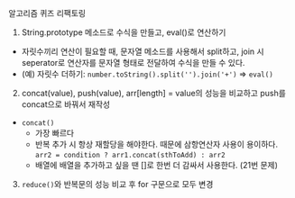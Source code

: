 알고리즘 퀴즈 리팩토링

1. String.prototype 메소드로 수식을 만들고, eval()로 연산하기
  * 자릿수끼리 연산이 필요할 때, 문자열 메소드를 사용해서 split하고, join 시 seperator로 연산자를 문자열 형태로 전달하여 수식을 만들 수 있다.
  * (예) 자릿수 더하기: `number.toString().split('').join('+')` => `eval()`
2. concat(value), push(value), arr[length] = value의 성능을 비교하고 push를 concat으로 바꿔서 재작성
  * `concat()`
      * 가장 빠르다
      * 반복 추가 시 항상 재할당을 해야한다. 때문에 삼항연산자 사용이 용이하다.  
        `arr2 = condition ? arr1.concat(sthToAdd) : arr2`
      * 배열에 배열을 추가하고 싶을 땐 []로 한번 더 감싸서 사용한다. (21번 문제)
3. `reduce()`와 반복문의 성능 비교 후 for 구문으로 모두 변경